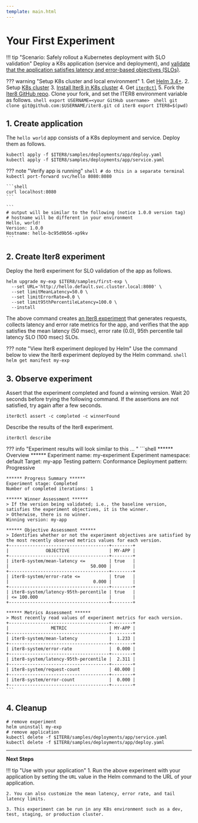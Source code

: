 ```yaml
---
template: main.html
---
```


# Your First Experiment

!!! tip "Scenario: Safely rollout a Kubernetes deployment with SLO validation"
    Deploy a K8s application (service and deployment), and [validate that the application satisfies latency and error-based objectives (SLOs)](../concepts/buildingblocks.md#slo-validation).
    
??? warning "Setup K8s cluster and local environment"
    1. Get [Helm 3.4+](https://helm.sh/docs/intro/install/).
    2. Setup [K8s cluster](setup-for-tutorials.md#local-kubernetes-cluster)
    3. [Install Iter8 in K8s cluster](install.md)
    4. Get [`iter8ctl`](install.md#get-iter8ctl)
    5. Fork the [Iter8 GitHub repo](https://github.com/iter8-tools/iter8). Clone your fork, and set the ITER8 environment variable as follows.
    ```shell
    export USERNAME=<your GitHub username>
    ```
    ```shell
    git clone git@github.com:$USERNAME/iter8.git
    cd iter8
    export ITER8=$(pwd)
    ```

## 1. Create application
The `hello world` app consists of a K8s deployment and service. Deploy them as follows.

```shell
kubectl apply -f $ITER8/samples/deployments/app/deploy.yaml
kubectl apply -f $ITER8/samples/deployments/app/service.yaml
```

??? note "Verify app is running"
    ```shell
    # do this in a separate terminal
    kubectl port-forward svc/hello 8080:8080
    ```

    ```shell
    curl localhost:8080
    ```

    ```
    # output will be similar to the following (notice 1.0.0 version tag)
    # hostname will be different in your environment
    Hello, world!
    Version: 1.0.0
    Hostname: hello-bc95d9b56-xp9kv
    ```

## 2. Create Iter8 experiment
Deploy the Iter8 experiment for SLO validation of the app as follows.
```shell
helm upgrade my-exp $ITER8/samples/first-exp \
  --set URL='http://hello.default.svc.cluster.local:8080' \
  --set limitMeanLatency=50.0 \
  --set limitErrorRate=0.0 \
  --set limit95thPercentileLatency=100.0 \
  --install  
```

The above command creates [an Iter8 experiment](../concepts/whatisiter8.md#what-is-an-iter8-experiment) that generates requests, collects latency and error rate metrics for the app, and verifies that the app satisfies the mean latency (50 msec), error rate (0.0), 95th percentile tail latency SLO (100 msec) SLOs.

??? note "View Iter8 experiment deployed by Helm"
    Use the command below to view the Iter8 experiment deployed by the Helm command.
    ```shell
    helm get manifest my-exp
    ```

## 3. Observe experiment
Assert that the experiment completed and found a winning version. Wait 20 seconds before trying the following command. If the assertions are not satisfied, try again after a few seconds.

```shell
iter8ctl assert -c completed -c winnerFound
```

Describe the results of the Iter8 experiment. 
```shell
iter8ctl describe
```

??? info "Experiment results will look similar to this ... "
    ```shell
    ****** Overview ******
    Experiment name: my-experiment
    Experiment namespace: default
    Target: my-app
    Testing pattern: Conformance
    Deployment pattern: Progressive

    ****** Progress Summary ******
    Experiment stage: Completed
    Number of completed iterations: 1

    ****** Winner Assessment ******
    > If the version being validated; i.e., the baseline version, satisfies the experiment objectives, it is the winner.
    > Otherwise, there is no winner.
    Winning version: my-app

    ****** Objective Assessment ******
    > Identifies whether or not the experiment objectives are satisfied by the most recently observed metrics values for each version.
    +--------------------------------------+--------+
    |              OBJECTIVE               | MY-APP |
    +--------------------------------------+--------+
    | iter8-system/mean-latency <=         | true   |
    |                               50.000 |        |
    +--------------------------------------+--------+
    | iter8-system/error-rate <=           | true   |
    |                                0.000 |        |
    +--------------------------------------+--------+
    | iter8-system/latency-95th-percentile | true   |
    | <= 100.000                           |        |
    +--------------------------------------+--------+

    ****** Metrics Assessment ******
    > Most recently read values of experiment metrics for each version.
    +--------------------------------------+--------+
    |                METRIC                | MY-APP |
    +--------------------------------------+--------+
    | iter8-system/mean-latency            |  1.233 |
    +--------------------------------------+--------+
    | iter8-system/error-rate              |  0.000 |
    +--------------------------------------+--------+
    | iter8-system/latency-95th-percentile |  2.311 |
    +--------------------------------------+--------+
    | iter8-system/request-count           | 40.000 |
    +--------------------------------------+--------+
    | iter8-system/error-count             |  0.000 |
    +--------------------------------------+--------+
    ``` 

## 4. Cleanup
```shell
# remove experiment
helm uninstall my-exp
# remove application
kubectl delete -f $ITER8/samples/deployments/app/service.yaml
kubectl delete -f $ITER8/samples/deployments/app/deploy.yaml
```
***

**Next Steps**

!!! tip "Use with your application"
    1. Run the above experiment with your application by setting the `URL` value in the Helm command to the URL of your application. 
    
    2. You can also customize the mean latency, error rate, and tail latency limits.

    3. This experiment can be run in any K8s environment such as a dev, test, staging, or production cluster.